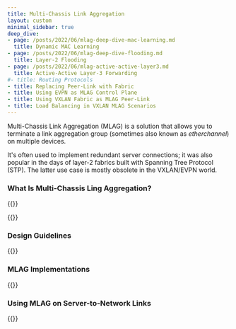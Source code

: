 ```yaml
---
title: Multi-Chassis Link Aggregation
layout: custom
minimal_sidebar: true
deep_dive:
- page: /posts/2022/06/mlag-deep-dive-mac-learning.md
  title: Dynamic MAC Learning
- page: /posts/2022/06/mlag-deep-dive-flooding.md
  title: Layer-2 Flooding
- page: /posts/2022/06/mlag-active-active-layer3.md
  title: Active-Active Layer-3 Forwarding
#- title: Routing Protocols
- title: Replacing Peer-Link with Fabric
- title: Using EVPN as MLAG Control Plane
- title: Using VXLAN Fabric as MLAG Peer-Link
- title: Load Balancing in VXLAN MLAG Scenarios
---
```

Multi-Chassis Link Aggregation (MLAG) is a solution that allows you to terminate a link aggregation group (sometimes also known as *etherchannel*) on multiple devices. 

It's often used to implement redundant server connections; it was also popular in the days of layer-2 fabrics built with Spanning Tree Protocol (STP). The latter use case is mostly obsolete in the VXLAN/EVPN world.

### What Is Multi-Chassis Ling Aggregation?

{{<series-listing tag="overview" weight="1">}}

{{<series-listing tag="deepdive" title="Technology Deep Dive" soon="deep_dive">}}

### Design Guidelines

{{<series-listing tag="design">}}

### MLAG Implementations

{{<series-listing tag="implement">}}

### Using MLAG on Server-to-Network Links

{{<series-listing tag="server">}}
